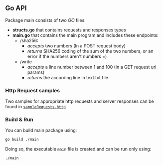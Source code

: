 ## Go API
Package main consists of two _GO_ files:
   - **structs.go** that contains requests and responses types
   - **main.go** that contains the main program and includes these endpoints:
      - /sha256:
         - _accepts_ two numbers (In a POST request body)
         - _returns_ SHA256 coding of the sum of the two numbers, or an error if the numbers aren't numbers =)
      - /write
         - _accepts_ a line number between 1 and 100 (In a GET request url params)
         - _returns_ the according line in text.txt file

### Http Request samples
Two samples for appropriate http requests and server responses can be found in [`sampleRequests.http`](sampleRequests.http)

### Build & Run
You can build main package using:
  ```bash
  go build ./main
  ```
Doing so, the executable `main` file is created and can be run only using:
```bash
./main
```
